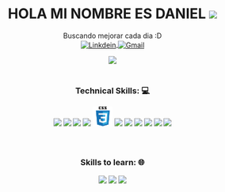<!-- Title -->
<h1 align="center">HOLA MI NOMBRE ES DANIEL
  <img src="https://i.pinimg.com/originals/f7/a7/77/f7a777b63a1bcc85ed0119685f065b1c.gif" 
       width="50px">
  </h2></h1>


<!-- Quote -->
<p align="center">Buscando mejorar cada dia :D
  <br>
  <!-- Social Network -->
  
<a href="https://www.linkedin.com/in/josé-daniel-gómez-carrasco-698824213" rel="nofollow">
  <img align="center" 
       alt="Linkdein" 
       width="30px" 
       src="https://user-images.githubusercontent.com/55005374/103146171-312a4c00-470b-11eb-8839-992580bb8206.png" />
  </a>
  
<a href="mailto:ingjdgc27@gmail.com">
  <img align="center" 
       alt="Gmail" 
       width="30px" 
       src="https://user-images.githubusercontent.com/55005374/103146250-0d1b3a80-470c-11eb-8ead-a92232d45d6e.png" />
  </a>
</h1>




<!-- Background -->
<center>
<img src="https://1.bp.blogspot.com/-BnVBKktIE1U/WBpptscaW6I/AAAAAAAAADg/8eVluXPOGk4Dvp3ApybTy1qnPhyhcVNFwCLcB/s1600/cartoons.gif" 
       width="400px">
</center>
&nbsp;

<!-- Technical Skills -->
<p><H3 align="center"><strong> Technical Skills: 💻 </strong></p>
  
  <code><img height="40" src="https://cdn0.iconfinder.com/data/icons/social-network-9/50/12-128.png"></code>
  <code><img height="40" src="https://user-images.githubusercontent.com/55005374/103146278-8ca90980-470c-11eb-90bd-8e20951c9146.png"></code>
  <code><img height="40" src="https://user-images.githubusercontent.com/55005374/103146298-d98ce000-470c-11eb-973d-3ff9e1b90561.png"></code>
  <code><img height="40" src="https://user-images.githubusercontent.com/55005374/103146335-3d170d80-470d-11eb-9fce-ff775c77b96b.png"></code>
  <code><img height="40" src="https://raw.githubusercontent.com/github/explore/80688e429a7d4ef2fca1e82350fe8e3517d3494d/topics/css/css.png"></code> 
  <code><img height="40" src="https://user-images.githubusercontent.com/55005374/100187906-b7eecd80-2eae-11eb-8074-b65db8dfaecb.png"></code>
  <code><img height="40" src="https://www.apachefriends.org/images/xampp-logo-ac950edf.svg"></code>
  <code><img height="40" src="https://a.fsdn.com/allura/p/wampserver/icon?1529317791?&w=90"></code>
  <code><img height="40" src="https://cdn4.iconfinder.com/data/icons/logos-3/181/MySQL-128.png"></code>
  <code><img height="40" src="https://cdn4.iconfinder.com/data/icons/logos-3/568/php-logo-128.png"></code>
  <code><img height="40" src="https://user-images.githubusercontent.com/55005374/95688875-5dcdcd80-0bca-11eb-8915-b3cf9791ca3c.png"></code>

  </p>
  
&nbsp;  

  <!-- Skills to learn -->
<p><H3 align="center"><strong>Skills to learn: 🌐</strong></p>
  
  <code><img height="40" src="https://cdn1.iconfinder.com/data/icons/soleicons-fill-vol-1/64/reactjs_javascript_library_atom_atomic_react-128.png"></code>
  <code><img height="40" src="https://cdn1.iconfinder.com/data/icons/programing-development-8/24/vue_js_logo-128.png"></code>
  <code><img height="40" src="https://cdn3.iconfinder.com/data/icons/popular-services-brands/512/laravel-128.png"></code>  
 
  
  </p>

